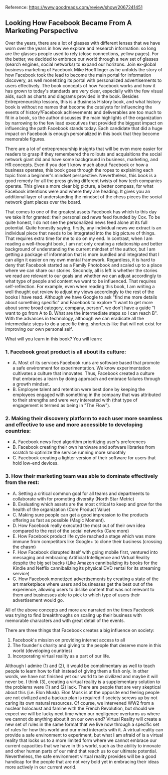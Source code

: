 Reference: https://www.goodreads.com/review/show/2067241451

## Looking How Facebook Became From A Marketing Perspective

Over the years, there are a lot of glasses with different lenses that we have worn over the years in how we explore and research information: so long are the glasses people used to rely (close connections, yellow pages). For the better, we decided to embrace our world through a new set of glasses (search engines, social networks) to expand our horizons. Join ex-global business marketing of Facebook Mike Hoefflinger as he unfolds the story of how Facebook took the lead to become the main portal for information discovery, as well monetizing its portal with personalized advertisements to users effectively. The book concepts of how Facebook works and how it has grown to today's standards are very clear, especially with the few visual aids, such as charts and diagrams provided in the book. Besides Entrepreneurship lessons, this is a Business History book, and what history book is without no names that become the catalysts for influencing the events of history?Facebook achievements and deliverables are too much to fit in a book, so the author discusses the main highlights of the organization by narrowing to the few lead executives that provided the biggest impact on influencing the path Facebook stands today. Each candidate that did a huge impact on Facebook is enough personalized in this book that they become memorable figures. 

There are a lot of entrepreneurship insights that will be even more easier for readers to grasp if they remembered the rollouts and acquisitions the social network giant did and have some background in business, marketing, and HR concepts. Even if you don't know much about Facebook or how a business operates, this book goes through the ropes to explaining each topic from a beginner's mindset perspective. Nevertheless, this book is a good remedy for all the press giving different twists of how tech companies operate. This gives a more clear big picture, a better compass, for what Facebook intentions were and where they are heading. It gives you an additional layer of understanding the mindset of the chess pieces the social network giant places over the board.

That comes to one of the greatest assets Facebook has which to this day we take it for granted: their personalized news feed founded by Cox. To be quite honest, I do not see the personalized news feed alone at its full potential. Quite honestly saying, firstly, any individual news we extract is an individual piece that needs to be integrated into the big picture of things. That requires extra time for me to do on my end. In contrast, when I am reading a well-thought book, I am not only creating a relationship and better background of understanding the current mindset of the author, but I am getting a package of information that is more bundled and integrated that I can align it easier on my own mental framework. Regardless, it is hard to deny that Facebook started as a Family Photobook and scaled up to a place where we can share our stories. Secondly, all is left is whether the stories we read are relevant to our goals and whether we can adjust accordingly to what type of people and content we want to be influenced. That requires self-reflection. For example, even when reading this book, I am writing a well thought out review to adjust my views accordingly to the rest of the books I have read. Although we have Google to ask "find me more details about something specific" and Facebook to explore "I want to get more about some broad category, company, person", we don't have a guide "I want to go from A to B. What are the intermediate steps so I can reach B". With the advances in technology, although we can eradicate all the intermediate steps to do a specific thing, shortcuts like that will not exist for improving our own personal self.

What will you learn in this book? You will learn: 

### 1. Facebook great product is all about its culture:
* A. Most of its services Facebook runs are software based that promote a safe environment for experimentation. We know experimentation cultivates a culture that innovates. Thus, Facebook created a culture that embraces a learn by doing approach and embrace failures through a growth mindset.
* B. Employee talent and retention were best done by keeping the employees engaged with something in the company that was attributed to their strengths and were very interested with (that type of engagement is termed as being in "The Flow").

### 2. Making their discovery platform to each user more seamless and effective to use and more accessible to developing countries:
* A. Facebook news feed algorithm prioritizing user's preferences 
* B. Facebook creating their own hardware and software libraries from scratch to optimize the service running more smoothly
* C. Facebook creating a lighter version of their software for users that hold low-end devices. 

### 3. How their marketing team was able to dominate effectively from the rest:
* A. Setting a critical common goal for all teams and departments to collaborate with for promoting diversity (North Star Metric)
* B. Evaluating which assets are the most critical to keep and grow for the health of the organization (Core Product Value)
* C. Making sure people can get a good impression to the products offering as fast as possible (Magic Moment).
* D. How Facebook really executed the most out of their own idea compared to the rest of the social networks (Care more)
* E. How Facebook product life cycle reached a stage which was more immune from competitors like Google+ to clone their business (crossing the chasm)
* F. How Facebook disrupted itself with going mobile first, ventured into messaging and embracing Artificial Intelligence and Virtual Reality despite the big set backs (Like Amazon cannibalizing its books for the Kindle and Netflix cannibalizing its physical DVD rental for its streaming service) 
* G. How Facebook monetized advertisements by creating a state of the art marketplace where users and businesses get the best out of the experience, allowing users to dislike content that was not relevant to them and businesses able to pick to which type of users their advertisement would go.

All of the above concepts and more are narrated on the times Facebook was trying to find breakthroughs on scaling up their business with memorable characters and with great detail of the events. 

There are three things that Facebook creates a big influence on society: 
1. Facebook's mission on providing internet access to all 
2. The founder's charity and giving to the people that deserve more in this world (developing countries) 
3. Incorporating virtual reality as a part of our life.

Although I admire (1) and (2), it would be complimentary as well to teach people to learn how to fish instead of giving them a fish only. In other words, we have not finished yet our world to be civilized and maybe it will never be. I think (3), creating a virtual reality is a supplementary solution to the problems were (1) and (2) lack. There are people that are very skeptical about this (i.e. Elon Musk). Elon Musk is at the opposite end feeling people are not civilized and a backup plan is required if society screws up by not caring its own natural resources. Of course, we intervened WW2 from a nuclear holocaust and famine with the French Revolution, but should we expect we will be lucky next time when our negligence overturns us where we cannot do anything about it on our own end? Virtual Reality will create a new set of rules in the same format that we live now through a specific set of rules for how this world and our mind interacts with it. A virtual reality can provide a safe environment to experiment, but what I am afraid of is a virtual reality that locks us to a more limited form where we cannot embrace our current capacities that we have in this world, such as the ability to innovate and other human parts of our mind that reach us to our ultimate potential. Nevertheless, the safe environment virtual reality provides will be a good handicap for the people that are not very bold yet in embracing their ideas more actively in our current world.
